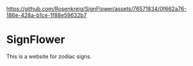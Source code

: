 
https://github.com/Rosenkreig/SignFlower/assets/76571834/0f662a76-186e-428a-b1ce-1f88e59632b7


# SignFlower
This is a website for zodiac signs.
